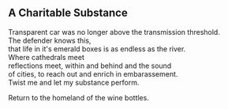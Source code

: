 A Charitable Substance
----------------------
Transparent car was no longer above the transmission threshold.  
The defender knows this,  
that life in it's emerald boxes is as endless as the river.  
Where cathedrals meet  
reflections meet, within and behind and the sound  
of cities, to reach out and enrich in embarassement.  
Twist me and let my substance perform.  
  
Return to the homeland of the wine bottles.  
